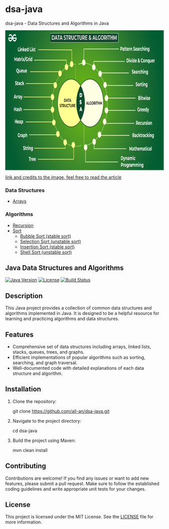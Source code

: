 # dsa-java
dsa-java - Data Structures and Algorithms in Java


<p align="center">
        <a href="https://www.linkedin.com/in/all-an/">
            <img align="center" width="804" height="444"  src="/dsaimage.png" />
        </a>
</p>

[link and credits to the image, feel free to read the article](https://www.geeksforgeeks.org/learn-data-structures-and-algorithms-dsa-tutorial/)

### Data Structures

- [Arrays](https://github.com/all-an/dsa-java/tree/main/001-arrays)

### Algorithms

- [Recursion](https://github.com/all-an/dsa-java/tree/main/002-recursion/recursion)
- [Sort](https://github.com/all-an/dsa-java/tree/main/003-sort)
    - [Bubble Sort (stable sort)](https://github.com/all-an/dsa-java/tree/main/003-sort/001-bubblesort)
    - [Selection Sort (unstable sort)](https://github.com/all-an/dsa-java/tree/main/003-sort/002-selection-sort)
    - [Insertion Sort (stable sort)](https://github.com/all-an/dsa-java/tree/main/003-sort/003-insertion-sort)
    - [Shell Sort (unstable sort)](https://github.com/all-an/dsa-java/tree/main/003-sort/004-shell-sort)
    

## Java Data Structures and Algorithms

[![Java Version](https://img.shields.io/badge/Java-11-blue.svg)](https://www.oracle.com/java/technologies/javase-jdk11-downloads.html)
[![License](https://img.shields.io/badge/License-MIT-green.svg)](https://opensource.org/licenses/MIT)
[![Build Status](https://img.shields.io/travis/your-username/java-data-structures-algorithms/master.svg)](https://travis-ci.org/your-username/java-data-structures-algorithms)

## Description

This Java project provides a collection of common data structures and algorithms implemented in Java. It is designed to be a helpful resource for learning and practicing algorithms and data structures.

## Features

- Comprehensive set of data structures including arrays, linked lists, stacks, queues, trees, and graphs.
- Efficient implementations of popular algorithms such as sorting, searching, and graph traversal.
- Well-documented code with detailed explanations of each data structure and algorithm.

## Installation

1. Clone the repository:

   git clone https://github.com/all-an/dsa-java.git

2. Navigate to the project directory:

   cd dsa-java

3. Build the project using Maven:

   mvn clean install

## Contributing

Contributions are welcome! If you find any issues or want to add new features, please submit a pull request. Make sure to follow the established coding guidelines and write appropriate unit tests for your changes.

## License

This project is licensed under the MIT License. See the [LICENSE](LICENSE) file for more information.

